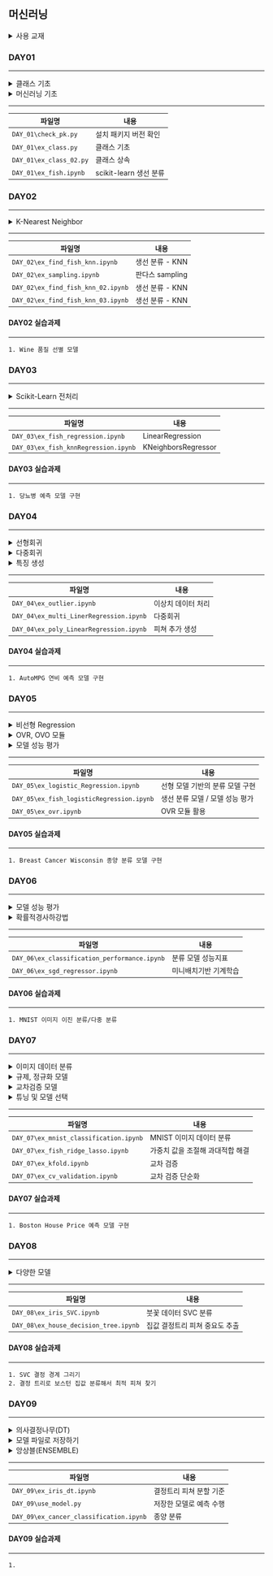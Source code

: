 ## 머신러닝

<details>
<summary>사용 교재</summary>

![](./images/핸즈온%20머신러닝.png)

</details>

### DAY01

---

<details>
<summary> 클래스 기초 </summary>

> 클래스 속성, 클래스 메서드
> 인스턴스 속성, 인스터스 메서드
> 오버라이딩, 오버로딩
> 상속

</details>
<details>
<summary> 머신러닝 기초 </summary>

> 머신러닝 소개
> 머신러닝용 라이브러리 소개
> 머신러닝 프로세스 설명
> 생선 분류

</details>

---

| 파일명                  | 내용                   |
| ----------------------- | ---------------------- |
| `DAY_01\check_pk.py`    | 설치 패키지 버전 확인  |
| `DAY_01\ex_class.py`    | 클래스 기초            |
| `DAY_01\ex_class_02.py` | 클래스 상속            |
| `DAY_01\ex_fish.ipynb`  | scikit-learn 생선 분류 |

### DAY02

---

<details>
<summary> K-Nearest Neighbor </summary>

> KNN을 사용한 생선 분류
> 학습용/테스트용 데이터 생성

</details>

---

| 파일명                             | 내용            |
| ---------------------------------- | --------------- |
| `DAY_02\ex_find_fish_knn.ipynb`    | 생선 분류 - KNN |
| `DAY_02\ex_sampling.ipynb`         | 판다스 sampling |
| `DAY_02\ex_find_fish_knn_02.ipynb` | 생선 분류 - KNN |
| `DAY_02\ex_find_fish_knn_03.ipynb` | 생선 분류 - KNN |

#### DAY02 실습과제

---

    1. Wine 품질 선별 모델

### DAY03

---

<details>
<summary> Scikit-Learn 전처리 </summary>

> 정규화
> 이산화/범주화
> 인코딩
> 선형회귀
> 과대적합, 과소적합, 최적적합

</details>

---

| 파일명                               | 내용                |
| ------------------------------------ | ------------------- |
| `DAY_03\ex_fish_regression.ipynb`    | LinearRegression    |
| `DAY_03\ex_fish_knnRegression.ipynb` | KNeighborsRegressor |

#### DAY03 실습과제

---

    1. 당뇨병 예측 모델 구현

### DAY04

---

<details>
<summary> 선형회귀 </summary>

> 이상치 데이터 처리
> Z-Score
> IQR

</details>
<details>
<summary> 다중회귀 </summary>

> 피쳐 스케일링
> StandardScaler
> MinMaxScaler
> RobustScaler

</details>
<details>
<summary> 특징 생성 </summary>

> 다항식 생성
> PolynomialFeatures

</details>

---

| 파일명                                  | 내용               |
| --------------------------------------- | ------------------ |
| `DAY_04\ex_outlier.ipynb`               | 이상치 데이터 처리 |
| `DAY_04\ex_multi_LinerRegression.ipynb` | 다중회귀           |
| `DAY_04\ex_poly_LinearRegression.ipynb` | 피쳐 추가 생성     |

#### DAY04 실습과제

---

    1. AutoMPG 연비 예측 모델 구현

### DAY05

---

<details>
<summary> 비선형 Regression </summary>

> LogisticRegression
> a, b 업데이트 최적화 기법

</details>
<details>
<summary> OVR, OVO 모듈 </summary>

> OneVsRestClassifier
> OneVsOneClassifier

</details>
<details>
<summary> 모델 성능 평가 </summary>

> accuracy_score
> precision_score
> f1_score
> recall_score
> confusion_matrix
> classification_report

</details>

---

| 파일명                                    | 내용                            |
| ----------------------------------------- | ------------------------------- |
| `DAY_05\ex_logistic_Regression.ipynb`     | 선형 모델 기반의 분류 모델 구현 |
| `DAY_05\ex_fish_logisticRegression.ipynb` | 생선 분류 모델 / 모델 성능 평가 |
| `DAY_05\ex_ovr.ipynb`                     | OVR 모듈 활용                   |

#### DAY05 실습과제

---

    1. Breast Cancer Wisconsin 종양 분류 모델 구현

### DAY06

---

<details>
<summary> 모델 성능 평가 </summary>

> accuracy_score
> precision_score
> f1_score
> recall_score
> confusion_matrix
> classification_report

</details>
<details>
<summary> 확률적경사하강법 </summary>

> SGDClassifier

</details>

---

| 파일명                                       | 내용                  |
| -------------------------------------------- | --------------------- |
| `DAY_06\ex_classification_performance.ipynb` | 분류 모델 성능지표    |
| `DAY_06\ex_sgd_regressor.ipynb`              | 미니배치기반 기계학습 |

#### DAY06 실습과제

---

    1. MNIST 이미지 이진 분류/다중 분류

### DAY07

---

<details>
<summary> 이미지 데이터 분류 </summary>

> MNIST

</details>
<details>
<summary> 규제, 정규화 모델 </summary>

> Ridge
> Lasso

</details>
<details>
<summary> 교차검증 모델 </summary>

> cross_validate
> cross_val_score
> cross_val_predict

</details>
<details>
<summary> 튜닝 및 모델 선택 </summary>

> GridSearchCV
> all_estimators

</details>

---

| 파일명                                 | 내용                             |
| -------------------------------------- | -------------------------------- |
| `DAY_07\ex_mnist_classification.ipynb` | MNIST 이미지 데이터 분류         |
| `DAY_07\ex_fish_ridge_lasso.ipynb`     | 가중치 값을 조절해 과대적합 해결 |
| `DAY_07\ex_kfold.ipynb`                | 교차 검증                        |
| `DAY_07\ex_cv_validation.ipynb`        | 교차 검증 단순화                 |

#### DAY07 실습과제

---

    1. Boston House Price 예측 모델 구현

### DAY08

---

<details>
<summary> 다양한 모델 </summary>

> SVM
> Decision Tree

</details>

---

| 파일명                                | 내용                           |
| ------------------------------------- | ------------------------------ |
| `DAY_08\ex_iris_SVC.ipynb`            | 붓꽃 데이터 SVC 분류           |
| `DAY_08\ex_house_decision_tree.ipynb` | 집값 결정트리 피쳐 중요도 추출 |

#### DAY08 실습과제

---

    1. SVC 결정 경계 그리기
    2. 결정 트리로 보스턴 집값 분류해서 최적 피쳐 찾기

### DAY09

---

<details>
<summary> 의사결정나무(DT) </summary>

> 엔트로피
> 정보이득
> 지니계수

</details>
<details>
<summary> 모델 파일로 저장하기 </summary>

> joblib

</details>
<details>
<summary> 앙상블(ENSEMBLE) </summary>

> RandomForest

</details>

---

| 파일명                                  | 내용                    |
| --------------------------------------- | ----------------------- |
| `DAY_09\ex_iris_dt.ipynb`               | 결정트리 피쳐 분할 기준 |
| `DAY_09\use_model.py`                   | 저장한 모델로 예측 수행 |
| `DAY_09\ex_cancer_classification.ipynb` | 종양 분류               |

#### DAY09 실습과제

---

    1.

